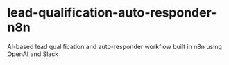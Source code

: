 # lead-qualification-auto-responder-n8n
AI-based lead qualification and auto-responder workflow built in n8n using OpenAI and Slack
